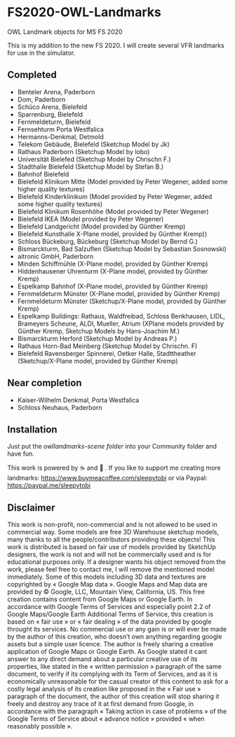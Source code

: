 # FS2020-OWL-Landmarks
OWL Landmark objects for MS FS 2020

This is my addition to the new FS 2020. I will create several VFR landmarks for use in the simulator.

## Completed
* Benteler Arena, Paderborn
* Dom, Paderborn
* Schüco Arena, Bielefeld
* Sparrenburg, Bielefeld
* Fernmeldeturm, Bielefeld
* Fernsehturm Porta Westfalica
* Hermanns-Denkmal, Detmold
* Telekom Gebäude, Bielefeld (Sketchup Model by Jk)
* Rathaus Paderborn (Sketchup Model by lobo)
* Universität Bielefed (Sketchup Model by Chrischn F.)
* Stadthalle Bielefeld (Sketchup Model by Stefan B.)
* Bahnhof Bielefeld
* Bielefeld Klinikum Mitte (Model provided by Peter Wegener, added some higher quality textures)
* Bielefeld Kinderklinikum (Model provided by Peter Wegener, added some higher quality textures)
* Bielefeld Klinikum Rosenhöhe (Model provided by Peter Wegener)
* Bielefeld IKEA (Model provided by Peter Wegener)
* Bielefeld Landgericht (Model provided by Günther Kremp)
* Bielefeld Kunsthalle X-Plane model, provided by Günther Kremp))
* Schloss Bückeburg, Bückeburg (Sketchup Model by Bernd G.)
* Bismarckturm, Bad Salzuflen (Sketchup Model by Sebastian Sosnowski)
* aitronic GmbH, Paderborn
* Minden Schiffmühle (X-Plane model, provided by Günther Kremp)
* Hiddenhausener Uhrenturm (X-Plane model, provided by Günther Kremp)
* Espelkamp Bahnhof (X-Plane model, provided by Günther Kremp)
* Fernmeldeturm Münster (X-Plane model, provided by Günther Kremp)
* Fernmeldeturm Münster (Sketchup/X-Plane model, provided by Günther Kremp)
* Espelkamp Buildings: Rathaus, Waldfreibad, Schloss Benkhausen, LIDL, Brameyers Scheune, ALDI, Mueller, Atrium (XPlane models provided by Günther Kremp, Sketchup Models by Hans-Joachim M.)
* Bismarckturm Herford (Sketchup Model by Andreas P.)
* Rathaus Horn-Bad Meinberg (Sketchup Model by Chrischn. F)
* Bielefeld Ravensberger Spinnerei, Oetker Halle, Stadttheather (Sketchup/X-Plane model, provided by Günther Kremp)


## Near completion
* Kaiser-Wilhelm Denkmal, Porta Westfalica
* Schloss Neuhaus, Paderborn

## Installation
Just put the *owllandmarks-scene folder* into your Community folder and have fun.


This work is powered by :coffee: and :beer: . If you like to support me creating more landmarks: https://www.buymeacoffee.com/sleepytobi or via Paypal: https://paypal.me/sleepytobi 


## Disclaimer
This work is non-profit, non-commercial and is not allowed to be used in commercial way. 
Some models are free 3D Warehouse sketchup models, many thanks to all the people/contributors providing these objects!
This work is distributed is based on fair use of models provided by SketchUp designers, the work is not and will not be commercially used and is for educational purposes only. If a designer wants his object removed from the work, please feel free to contact me, I will remove the mentioned model immediately.
Some of this models including 3D data and textures are copyrighted by « Google Map data ». Google Maps and Map data are provided by © Google, LLC, Mountain View, California, US. This free creation contains content from Google Maps or Google Earth. In accordance with Google Terms of Services and especially point 2.2 of Google Maps/Google Earth Additional Terms of Service, this creation is based on « fair use » or « fair dealing » of the data provided by google throught its services. No commercial use or any gain is or will ever be made by the author of this creation, who doesn’t own anything regarding google assets but a simple user licence. The author is freely sharing a creative application of Google Maps or Google Earth. As Google stated it cant answer to any direct demand about a particular creative use of its properties, like stated in the « written permission » paragraph of the same document, to verify if its complying with its Term of Services, and as it is economically unreasonable for the casual creator of this content to ask for a costly legal analysis of its creation like proposed in the « Fair use » paragraph of the document, the author of this creation will stop sharing it freely and destroy any trace of it at first demand from Google, in accordance with the paragraph « Taking action in case of problems » of the Google Terms of Service about « advance notice » provided « when reasonably possible ».
